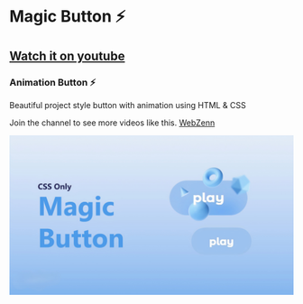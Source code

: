 # Magic Button ⚡

## [Watch it on youtube](https://youtu.be/cIKhz0VxXRA?si=kxH5at6TusFV0QpP)
### Animation Button ⚡

Beautiful project style button with animation using HTML & CSS

Join the channel to see more videos like this. [WebZenn](https://www.youtube.com/@WebZenn)

![](/cover-Maic-Button.jpg)
